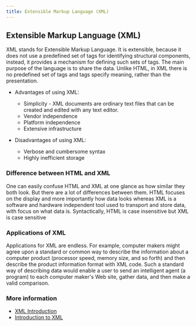 ```yaml
---
title: Extensible Markup Language (XML)
---
```

## Extensible Markup Language (XML)

  XML stands for Extensible Markup Language. It is extensible, because it does not use a predefined set of tags for identifying structural components, instead, it provides a mechanism for defining such sets of tags. The main purpose of the language is to share the data. Unlike HTML, in XML there is no predefined set of tags and tags specify meaning, rather than the presentation.
  
  * Advantages of using XML:
    * Simplicity - XML documents are ordinary text files that can be created and edited with any text editor.
    * Vendor independence
    * Platform independence
    * Extensive infrastructure
  
 * Disadvantages of using XML:
   * Verbose and cumbersome syntax
   * Highly inefficient storage  

### Difference between HTML and XML
One can easily confuse HTML and XML at one glance as how similar they both look. But there are a lot of differences between them. HTML focuses on the display and more importantly how data looks whereas XML is a software and hardware independent tool used to transport and store data, with focus on what data is. Syntactically, HTML is case insensitive but XML is case sensitive

### Applications of XML
Applications for XML are endless. For example, computer makers might agree upon a standard or common way to describe the information about a computer product (processor speed, memory size, and so forth) and then describe the product information format with XML code. Such a standard way of describing data would enable a user to send an intelligent agent (a program) to each computer maker's Web site, gather data, and then make a valid comparison.

### More information

* [XML Introduction](https://developer.mozilla.org/en-US/docs/XML_introduction)
* [Introduction to XML](https://www.w3schools.com/xml/xml_whatis.asp)
